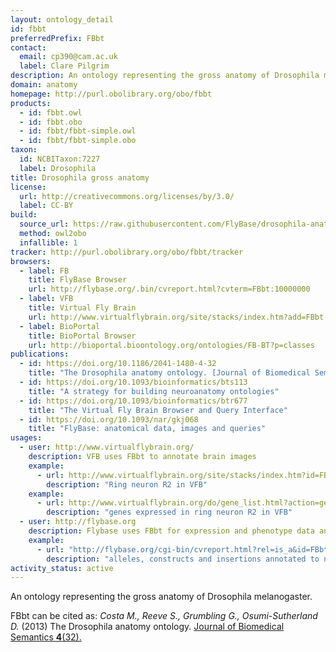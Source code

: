 ```yaml
---
layout: ontology_detail
id: fbbt
preferredPrefix: FBbt
contact:
  email: cp390@cam.ac.uk
  label: Clare Pilgrim
description: An ontology representing the gross anatomy of Drosophila melanogaster.
domain: anatomy
homepage: http://purl.obolibrary.org/obo/fbbt
products:
  - id: fbbt.owl
  - id: fbbt.obo
  - id: fbbt/fbbt-simple.owl
  - id: fbbt/fbbt-simple.obo
taxon:
  id: NCBITaxon:7227
  label: Drosophila
title: Drosophila gross anatomy
license:
  url: http://creativecommons.org/licenses/by/3.0/
  label: CC-BY
build:
  source_url: https://raw.githubusercontent.com/FlyBase/drosophila-anatomy-developmental-ontology/master/fbbt/releases/fbbt.owl
  method: owl2obo
  infallible: 1
tracker: http://purl.obolibrary.org/obo/fbbt/tracker
browsers:
  - label: FB
    title: FlyBase Browser
    url: http://flybase.org/.bin/cvreport.html?cvterm=FBbt:10000000
  - label: VFB
    title: Virtual Fly Brain
    url: http://www.virtualflybrain.org/site/stacks/index.htm?add=FBbt:00007401
  - label: BioPortal
    title: BioPortal Browser
    url: http://bioportal.bioontology.org/ontologies/FB-BT?p=classes
publications:
  - id: https://doi.org/10.1186/2041-1480-4-32
    title: "The Drosophila anatomy ontology. [Journal of Biomedical Semantics"
  - id: https://doi.org/10.1093/bioinformatics/bts113
    title: "A strategy for building neuroanatomy ontologies"
  - id: https://doi.org/10.1093/bioinformatics/btr677
    title: "The Virtual Fly Brain Browser and Query Interface"
  - id: https://doi.org/10.1093/nar/gkj068
    title: "FlyBase: anatomical data, images and queries"
usages:
  - user: http://www.virtualflybrain.org/
    description: VFB uses FBbt to annotate brain images
    example:
      - url: http://www.virtualflybrain.org/site/stacks/index.htm?id=FBbt_00003651
        description: "Ring neuron R2 in VFB"
    example:
      - url: http://www.virtualflybrain.org/do/gene_list.html?action=geneex&id=FBbt:00003651
        description: "genes expressed in ring neuron R2 in VFB"
  - user: http://flybase.org
    description: Flybase uses FBbt for expression and phenotype data annotation in Drosophila
    example:
      - url: "http://flybase.org/cgi-bin/cvreport.html?rel=is_a&id=FBbt:00005106"
        description: "alleles, constructs and insertions annotated to neuron in FlyBase"
activity_status: active
---
```


An ontology representing the gross anatomy of Drosophila melanogaster.

FBbt can be cited as:
_Costa M., Reeve S., Grumbling G., Osumi-Sutherland D._ (2013) The Drosophila anatomy ontology. [Journal of Biomedical Semantics __4__(32).](https://doi.org/10.1186/2041-1480-4-32)

